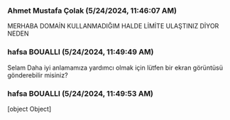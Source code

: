 ### Ahmet Mustafa Çolak (5/24/2024, 11:46:07 AM)

MERHABA DOMAİN KULLANMADIĞIM HALDE LİMİTE ULAŞTINIZ DİYOR NEDEN

### hafsa BOUALLI (5/24/2024, 11:49:49 AM)

Selam 
Daha iyi anlamamıza yardımcı olmak için lütfen bir ekran görüntüsü gönderebilir misiniz?

### hafsa BOUALLI (5/24/2024, 11:49:53 AM)

[object Object]

